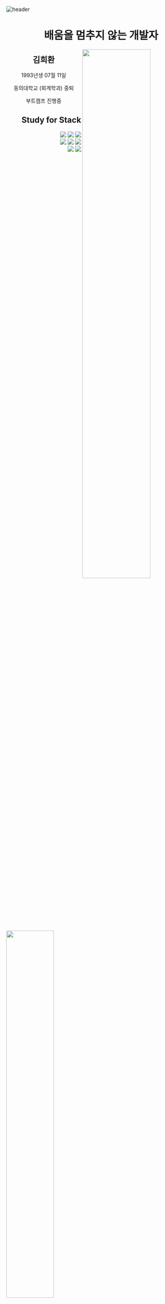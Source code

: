 ![header](https://capsule-render.vercel.app/api?type=waving&color=auto&height=200&section=header&text=%20Kim&nbsp;Hee&nbsp;Hwan&fontSize=70)
<h1 align='center'> 배움을 멈추지 않는 개발자 </h1>

<img align='right' width=60% src="https://github-readme-stats.vercel.app/api?username=blankcodestack&theme=Defalt&hide_border=false&count_private=true&show_icons=true&custom_title=GitHub%20Stats"/>
<div align='center'>
  <h2>김희환</h2>
  <p>1993년생 07월 11일</p>
  <p>동의대학교 (회계학과) 중퇴</p>
  <p> 부트캠프 진행중 <p>
</div>


<img align='left' width=50%  src="https://github-readme-stats.vercel.app/api/top-langs/?username=BlankCodeStack&langs_count=8)"/>
<div align='right'>   
  <h2>Study for Stack</h2> 
  <img  src="https://img.shields.io/badge/HTML5-E34F26?style=flat&logo=HTML5&logoColor=white" /> 
  <img  src="https://img.shields.io/badge/CSS-1572B6?style=flat&logo=CSS3&logoColor=white" /> 
  <img  src="https://img.shields.io/badge/JavaScript-F7DF1E?style=flat&logo=JavaScript&logoColor=white" /> <br/>
  <img  src="https://img.shields.io/badge/TypeScript-3178C6?style=flat&logo=TypeScript&logoColor=white" /> 
  <img  src="https://img.shields.io/badge/Node.js-339933?style=flat&logo=Node.js&logoColor=white" /> 
  <img  src="https://img.shields.io/badge/React-61DAFB?style=flat&logo=React&logoColor=white" /> <br/>
  <img  src="https://img.shields.io/badge/Vue.js-4FC08D?style=flat&logo=Vue.js&logoColor=white" /> 
  <img  src="https://img.shields.io/badge/Python-3776AB?style=flat&logo=Python&logoColor=white" />
</div>



<table  align='center' width=600px>
  <tr>
    <td align='left'>
    <h3>활동</h3>
    <p>국비지원 웹 풀스텍 (프론트엔드 & 백엔드)과정 </p>
    <p>스파르타 코딩클럽 내배단 웹 과정 </p>
    <p>스파르타 코딩클럽 내배단 앱 과정 </p>
    <p>부스트코스 PY4E 과정 </p>
    <p>패스트캠퍼스 프론트엔드 과정 </p>
    <p>코딩애플 프론트엔드 과정</p>
    <p>제로베이스 프론트엔드 과정 부트캠프 </p>
    </td>
    <td align='center'>
    <h3>기간</h3>
    <p> 2021.04 ~ 2021.10 </p>
    <p> 2022.01 ~ 2022.02 </p>
    <p> 2022.01 ~ 2022.02 </p>
    <p> 2022.07 ~ 2022.08 </p>
    <p> 2022.08 ~ ing </p>
    <p> 2022.08 ~ ing </p>
    <p> 2022.10 ~ ing </p>
    </td>
    <td align='right'>
    <h3> 수료</h3>
    <p>✅</p>
    <p>✅</p>
    <p>✅</p>
    <p>✅</p>
    <p>❎</p>
    <p>❎</p>
    <p>❎</p>
    </td>
  </tr>
<table>
